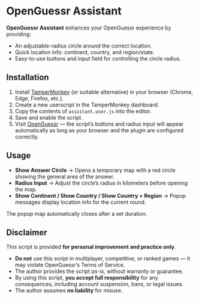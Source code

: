 # OpenGuessr Assistant

**OpenGuessr Assistant** enhances your OpenGuessr experience by providing:

- An adjustable-radius circle around the correct location.
- Quick location info: continent, country, and region/state.
- Easy-to-use buttons and input field for controlling the circle radius.

## Installation

1. Install [TamperMonkey](https://www.tampermonkey.net/) (or suitable alternative) in your browser (Chrome, Edge, Firefox, etc.).
2. Create a new userscript in the TamperMonkey dashboard.
3. Copy the contents of `assistant.user.js` into the editor.
4. Save and enable the script.
5. Visit [OpenGuessr](https://openguessr.com/) — the script’s buttons and radius input will appear automatically as long as your browser and the plugin are configured correctly.

## Usage

- **Show Answer Circle** → Opens a temporary map with a red circle showing the general area of the answer.
- **Radius Input** → Adjust the circle’s radius in kilometers before opening the map.
- **Show Continent / Show Country / Show Country + Region** → Popup messages display location info for the current round.

The popup map automatically closes after a set duration.

## Disclaimer

This script is provided **for personal improvement and practice only**.

- **Do not** use this script in multiplayer, competitive, or ranked games — it may violate OpenGuessr’s Terms of Service.
- The author provides the script *as-is*, without warranty or guarantee.
- By using this script, **you accept full responsibility** for any consequences, including account suspension, bans, or legal issues.
- The author assumes **no liability** for misuse.
